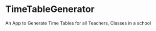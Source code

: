 TimeTableGenerator
==================

An App to Generate Time Tables for all Teachers, Classes in a school